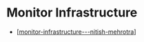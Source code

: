 # Monitor Infrastructure

- [[monitor-infrastructure---nitish-mehrotra]]

[//begin]: # "Autogenerated link references for markdown compatibility"
[monitor-infrastructure---nitish-mehrotra]: ../community/nitish-mehrotra/nitish-mehrotras-workflows/monitor-infrastructure---nitish-mehrotra "Monitor Infrastructure - Nitish Mehrotra"
[//end]: # "Autogenerated link references"